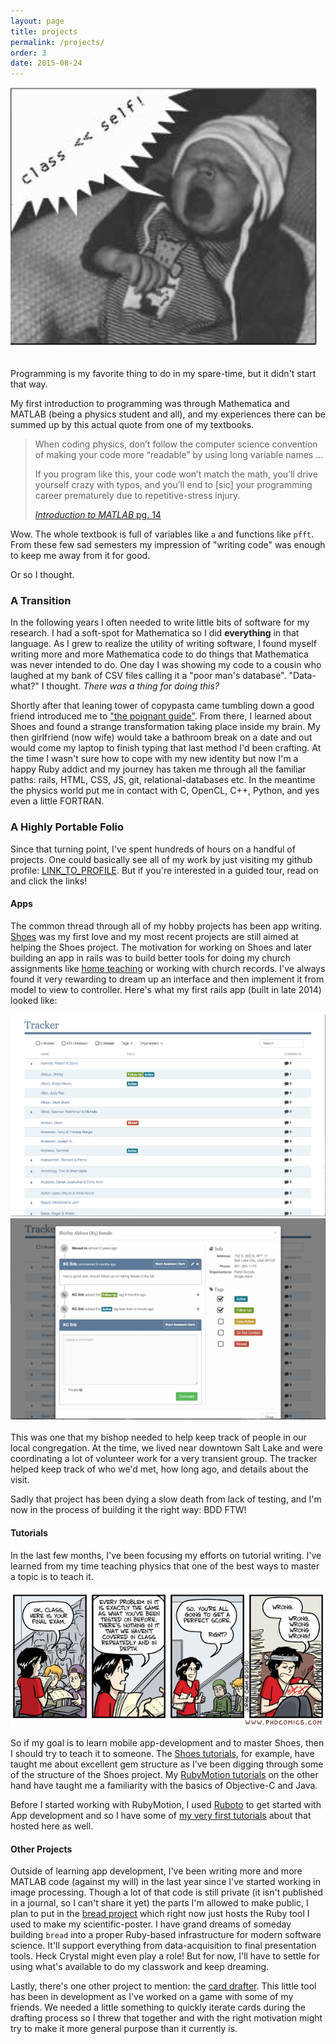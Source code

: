 ```yaml
---
layout: page
title: projects
permalink: /projects/
order: 3
date: 2015-08-24
---
```


<div class="row">
  <div class="col-md-6 col-md-offset-3">
    <img src="/images/baby.png" alt="baby opening an eigenclass mid-yawn" class="img-responsive">
  </div>
</div>

<p class="lead" style="padding-top: 20px;">
  Programming is my favorite thing to do in my spare-time, but it didn't start that way.
</p>
My first introduction to programming was through Mathematica and MATLAB (being a physics
student and all), and my experiences there can be summed up by this actual quote from
one of my textbooks.

<blockquote class="blockquote">
  <p>
    When coding physics, don’t follow the computer science convention of making your code more “readable” by using long variable names ...
  </p>
  <p>
    If you program like this, your code won’t match the math, you’ll drive yourself crazy with typos, and you’ll end to [sic] your programming career prematurely due to repetitive-stress injury.
  </p>
  <footer>
    <a href="https://www.physics.byu.edu/courses/computational/phys330/matlab.pdf">
      <cite title="Introdcution to MATLAB">Introduction to MATLAB</cite> pg. 14
    </a>
  </footer>
</blockquote>

Wow. The whole textbook is full of variables like `a` and functions like `pfft`. From these few sad semesters my impression of "writing code" was enough to keep me away from it for good.

Or so I thought.

### A Transition

In the following years I often needed to write little bits of software for my research. I had a soft-spot for Mathematica
so I did **everything** in that language. As I grew to realize the utility of writing software, I found myself writing more and more Mathematica code to do things that Mathematica was never intended to do. One day I was showing my code to a cousin who laughed at my bank of CSV files calling it a "poor man's database". "Data-what?" I thought. *There was a thing for doing this?*

Shortly after that leaning tower of copypasta came tumbling down a good friend introduced me to ["the poignant guide"](https://en.wikipedia.org/wiki/Why%27s_(poignant)_Guide_to_Ruby). From there, I learned about Shoes and found a strange transformation taking place inside my brain. My then girlfriend (now wife) would take a bathroom break on a date and out would come my laptop to finish typing that last method I'd been crafting. At the time I wasn't sure how to cope with my new identity but now I'm a happy Ruby addict and my journey has
taken me through all the familiar paths: rails, HTML, CSS, JS, git, relational-databases etc. In the meantime the physics world put me in contact with C, OpenCL, C++, Python, and yes even a little FORTRAN.

### A Highly Portable Folio

Since that turning point, I've spent hundreds of hours on a handful of projects. One could basically see all of my work by just visiting my github profile: [LINK_TO_PROFILE](https://github.com/KCErb). But if you're interested in a guided tour, read on and click the links!

#### Apps

The common thread through all of my hobby projects has been app writing. [Shoes](http://shoesrb.com/) was my first love and my most recent projects are still aimed at helping the Shoes project. The motivation for working on Shoes and later building an app in rails was to build better tools for doing my church assignments like [home teaching](https://en.wikipedia.org/wiki/Home_teaching) or working with church records. I've always found it very rewarding to dream up an interface and then implement it from model to view to controller. Here's what my first rails app (built in late 2014) looked like:

<div class="row">
  <div class="col-md-6">
    <img src="/images/design1.png" class="img-responsive" alt="tracker table">
  </div>
  <div class="col-md-6">
    <img src="/images/design2.png" class="img-responsive" alt="tracker modal">
  </div>  
</div>

<br>
This was one that my bishop needed to help keep track of people in our local congregation.
At the time, we lived near downtown Salt Lake and were coordinating a lot of volunteer work
for a very transient group. The tracker helped keep track of who we'd met, how long ago, and details about the visit.

Sadly that project has been dying a slow death from lack of testing, and I'm now in the process of
building it the right way: BDD FTW!

#### Tutorials

In the last few months, I've been focusing my efforts on tutorial writing. I've learned from my time
teaching physics that one of the best ways to master a topic is to teach it.

<img src="/images/so-wrong.gif" alt="right? wrong." class="img-responsive">

So if my goal is to learn mobile app-development and to master Shoes, then I should try to teach it to someone. The [Shoes tutorials](http://kcerb.com/cordwainer/), for example, have taught me about excellent gem structure as I've been digging through some of the structure of the Shoes project. My [RubyMotion tutorials](http://kcerb.com/fruit-robot/) on the other hand have taught me a familiarity with the basics of Objective-C and Java.

Before I started working with RubyMotion, I used [Ruboto](http://ruboto.org/) to get started with App development and so I have some of [my very first tutorials](http://kcerb.com/hello-ruboto/) about that hosted here as well.

#### Other Projects

Outside of learning app development, I've been writing more and more MATLAB code (against my will) in the last year since I've started working in image processing. Though a lot of that code is still private (it isn't published in a journal, so I can't share it yet) the parts I'm allowed to make public, I plan to put in the [bread project](https://github.com/bread) which right now just hosts the Ruby tool I used to make my scientific-poster. I have grand
dreams of someday building `bread` into a proper Ruby-based infrastructure for modern software science. It'll support everything from data-acquisition to final presentation tools. Heck Crystal might even play a role! But for now, I'll have to settle for using what's available to do my classwork and keep dreaming.

Lastly, there's one other project to mention: the [card drafter](https://github.com/odds-and-ends/card_drafter). This little tool has been in development as I've worked on a game with some of my friends. We needed a little something to quickly iterate cards during the drafting process so I threw that together and with the right motivation might try to make it more general purpose than it currently is.
